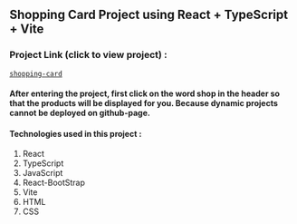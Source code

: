 ## Shopping Card Project using React + TypeScript + Vite

### Project Link (click to view project) :
[`shopping-card`](https://amiraghajan78.github.io/shopping-card/)

#### After entering the project, first click on the word shop in the header so that the products will be displayed for you. Because dynamic projects cannot be deployed on github-page.

#### Technologies used in this project :
  1. React
  2. TypeScript
  3. JavaScript
  4. React-BootStrap
  5. Vite
  6. HTML
  7. CSS
